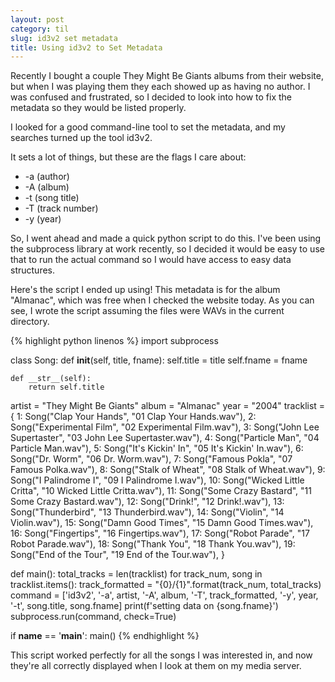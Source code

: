```yaml
---
layout: post
category: til
slug: id3v2 set metadata
title: Using id3v2 to Set Metadata
---
```


Recently I bought a couple They Might Be Giants albums from their website, but when I was playing
them they each showed up as having no author. I was confused and frustrated, so I decided to look
into how to fix the metadata so they would be listed properly.

I looked for a good command-line tool to set the metadata, and my searches turned up the tool id3v2.

It sets a lot of things, but these are the flags I care about:

- -a (author)
- -A (album)
- -t (song title)
- -T (track number)
- -y (year)

So, I went ahead and made a quick python script to do this. I've been using the subprocess library
at work recently, so I decided it would be easy to use that to run the actual command so I would
have access to easy data structures.

Here's the script I ended up using! This metadata is for the album "Almanac", which was free when I
checked the website today. As you can see, I wrote the script assuming the files were WAVs in the
current directory. 

{% highlight python linenos %}
import subprocess

class Song:
    def __init__(self, title, fname):
        self.title = title
        self.fname = fname

    def __str__(self):
        return self.title

artist = "They Might Be Giants"
album = "Almanac"
year = "2004"
tracklist = {
    1: Song("Clap Your Hands", "01 Clap Your Hands.wav"),
    2: Song("Experimental Film", "02 Experimental Film.wav"),
    3: Song("John Lee Supertaster", "03 John Lee Supertaster.wav"),
    4: Song("Particle Man", "04 Particle Man.wav"),
    5: Song("It's Kickin' In", "05 It's Kickin' In.wav"),
    6: Song("Dr. Worm", "06 Dr. Worm.wav"),
    7: Song("Famous Pokla", "07 Famous Polka.wav"),
    8: Song("Stalk of Wheat", "08 Stalk of Wheat.wav"),
    9: Song("I Palindrome I", "09 I Palindrome I.wav"),
    10: Song("Wicked Little Critta", "10 Wicked Little Critta.wav"),
    11: Song("Some Crazy Bastard", "11 Some Crazy Bastard.wav"),
    12: Song("Drink!", "12 Drink!.wav"),
    13: Song("Thunderbird", "13 Thunderbird.wav"),
    14: Song("Violin", "14 Violin.wav"),
    15: Song("Damn Good Times", "15 Damn Good Times.wav"),
    16: Song("Fingertips", "16 Fingertips.wav"),
    17: Song("Robot Parade", "17 Robot Parade.wav"),
    18: Song("Thank You", "18 Thank You.wav"),
    19: Song("End of the Tour", "19 End of the Tour.wav"),
}

def main():
    total_tracks = len(tracklist)
    for track_num, song in tracklist.items():
        track_formatted = "{0}/{1}".format(track_num, total_tracks)
        command = ['id3v2', '-a', artist, '-A', album, '-T', track_formatted, '-y', year, '-t', song.title, song.fname]
        print(f'setting data on {song.fname}')
        subprocess.run(command, check=True)

if __name__ == '__main__':
    main()
{% endhighlight %}

This script worked perfectly for all the songs I was interested in, and now they're all correctly
displayed when I look at them on my media server.
